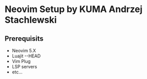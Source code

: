 # Neovim Setup by KUMA Andrzej Stachlewski

## Prerequisits
* Neovim 5.X
* Luajit --HEAD
* Vim Plug
* LSP servers
* etc...
